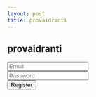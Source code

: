 ```yaml
---
layout: post
title: provaidranti
---
```

## provaidranti

<form action="https://api.particle.io/v1/orgs/myorgname/customers" method="post">
    <input type="hidden" name="response_type" value="12f4ec72c000011c686b2a1734d88e026305abc8" />
    <input type="hidden" name="client_id" value="idranti-2434" />
    <div class="form-group">
        <input type="email" class="form-control" name="email" placeholder="Email">
    </div>
    <div class="form-group">
        <input type="password" class="form-control" name="password" placeholder="Password">
    </div>
    <input type="submit" class="btn btn-lg btn-primary btn-block" value="Register" id="registration-submit">
 </form>
